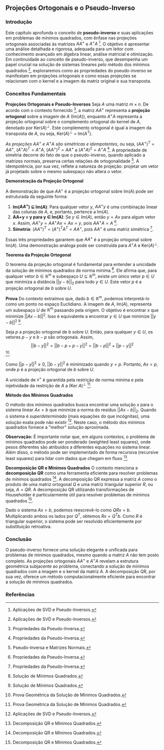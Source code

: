 ## Projeções Ortogonais e o Pseudo-Inverso

### Introdução
Este capítulo aprofunda o conceito de **pseudo-inverso** e suas aplicações em problemas de mínimos quadrados, com ênfase nas projeções ortogonais associadas às matrizes $AA^+$ e $A^+A$ [^753]. O objetivo é apresentar uma análise detalhada e rigorosa, adequada para um leitor com conhecimento avançado em álgebra linear, análise matricial e otimização. Em continuidade ao conceito de pseudo-inverso, que desempenha um papel crucial na solução de sistemas lineares pelo método dos mínimos quadrados [^753], exploraremos como as propriedades do pseudo-inverso se manifestam em projeções ortogonais e como essas projeções se relacionam com o kernel e a imagem da matriz original e sua transposta.

### Conceitos Fundamentais

**Projeções Ortogonais e Pseudo-Inversos**
Seja $A$ uma matriz $m \times n$. De acordo com o contexto fornecido [^761], a matriz $AA^+$ representa a **projeção ortogonal** sobre a imagem de $A$ (Im($A$)), enquanto $A^+A$ representa a projeção ortogonal sobre o complemento ortogonal do kernel de $A$, denotado por Ker($A$)<sup>⊥</sup>. Este complemento ortogonal é igual à imagem da transposta de $A$, ou seja, Ker($A$)<sup>⊥</sup> = Im($A^T$).

*As projeções $AA^+$ e $A^+A$ são simétricas e idempotentes*, ou seja, $(AA^+)^T = AA^+$, $(A^+A)^T = A^+A$, $(AA^+)^2 = AA^+$ e $(A^+A)^2 = A^+A$ [^761]. A propriedade de simetria decorre do fato de que o pseudo-inverso, quando aplicado a matrizes normais, preserva certas relações de ortogonalidade [^763]. A idempotência, por sua vez, reflete a natureza de projeção: projetar um vetor já projetado sobre o mesmo subespaço não altera o vetor.

**Demonstração da Projeção Ortogonal**

A demonstração de que $AA^+$ é a projeção ortogonal sobre Im($A$) pode ser estruturada da seguinte forma:

1.  **Im($AA^+$) ⊆ Im($A$)**: Para qualquer vetor $y$, $AA^+y$ é uma combinação linear das colunas de $A$, e, portanto, pertence a Im($A$).
2.  **AA+y = y para y ∈ Im(A)**: Se $y ∈ Im(A)$, então $y = Ax$ para algum vetor $x$. Assim, $AA^+y = AA^+Ax = Ax = y$, pois $AA^+A = A$ [^761].
3.  **Simetria**: $(AA^+)^T = (A^+)^TA^T = AA^+$, pois $AA^+$ é uma matriz simétrica [^761].

Essas três propriedades garantem que $AA^+$ é a projeção ortogonal sobre Im($A$). Uma demonstração análoga pode ser construída para $A^+A$ e Ker($A$)<sup>⊥</sup>.

**Teorema da Projeção Ortogonal**

O teorema da projeção ortogonal é fundamental para entender a unicidade da solução de mínimos quadrados de norma mínima [^755]. Ele afirma que, para qualquer vetor $b \in \mathbb{R}^m$ e subespaço $U \subseteq \mathbb{R}^m$, existe um único vetor $p \in U$ que minimiza a distância $||y - b||_2$ para todo $y \in U$. Este vetor $p$ é a projeção ortogonal de $b$ sobre $U$.

**Prova**
Do contexto extraímos que, dado $b \in \mathbb{R}^m$, podemos interpretá-lo como um ponto no espaço Euclidiano. A imagem de $A$, Im($A$), representa um subespaço $U$ de $\mathbb{R}^m$ passando pela origem. O objetivo é encontrar $x$ que minimize $||Ax - b||^2$. Isso é equivalente a encontrar $y \in U$ que minimize $||y - b||^2$ [^755].

Seja $p$ a projeção ortogonal de $b$ sobre $U$. Então, para qualquer $y \in U$, os vetores $p-y$ e $b-p$ são ortogonais. Assim,
$$||b-y||^2 = ||b-p + p-y||^2 = ||b-p||^2 + ||p-y||^2$$
[^756].

Como $||p-y||^2 \geq 0$, $||b-y||^2$ é minimizado quando $y=p$. Portanto, $Ax = p$, onde $p$ é a projeção ortogonal de $b$ sobre $U$.

A unicidade de $x^+$ é garantida pela restrição de norma mínima e pela injetividade da restrição de $A$ a (Ker $A$)$^\perp$ [^756].

**Método dos Mínimos Quadrados**

O método dos mínimos quadrados busca encontrar uma solução $x$ para o sistema linear $Ax = b$ que minimize a norma do resíduo $||Ax - b||_2$. Quando o sistema é *superdeterminado* (mais equações do que incógnitas), uma solução exata pode não existir [^753]. Neste caso, o método dos mínimos quadrados fornece a "melhor" solução aproximada.

**Observação:**
É importante notar que, em alguns contextos, o problema de mínimos quadrados pode ser ponderado (weighted least squares), onde pesos diferentes são atribuídos a diferentes equações no sistema linear. Além disso, o método pode ser implementado de forma recursiva (recursive least squares) para lidar com dados que chegam em fluxo [^759].

**Decomposição QR e Mínimos Quadrados**
O contexto menciona a **decomposição QR** como uma ferramenta eficiente para resolver problemas de mínimos quadrados [^759]. A decomposição QR expressa a matriz $A$ como o produto de uma matriz ortogonal $Q$ e uma matriz triangular superior $R$, ou seja, $A = QR$. A decomposição QR utilizando transformações de Householder é particularmente útil para resolver problemas de mínimos quadrados [^759].

Dado o sistema $Ax = b$, podemos reescrevê-lo como $QRx = b$. Multiplicando ambos os lados por $Q^T$, obtemos $Rx = Q^Tb$. Como $R$ é triangular superior, o sistema pode ser resolvido eficientemente por substituição retroativa.

### Conclusão

O pseudo-inverso fornece uma solução elegante e unificada para problemas de mínimos quadrados, mesmo quando a matriz $A$ não tem posto completo. As projeções ortogonais $AA^+$ e $A^+A$ revelam a estrutura geométrica subjacente ao problema, conectando a solução de mínimos quadrados com a imagem e o kernel da matriz $A$. A decomposição QR, por sua vez, oferece um método computacionalmente eficiente para encontrar a solução de mínimos quadrados.

### Referências

[^753]: Aplicações de SVD e Pseudo-Inversos.
[^755]: Solução de Mínimos Quadrados.
[^756]: Prova Geométrica da Solução de Mínimos Quadrados.
[^759]: Decomposição QR e Mínimos Quadrados.
[^761]: Propriedades da Pseudo-Inversa.
[^763]: Pseudo-Inversa e Matrizes Normais.

<!-- END -->